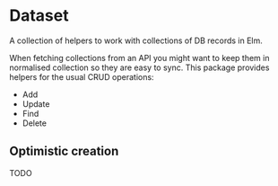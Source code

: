 # Dataset

A collection of helpers to work with collections of DB records in Elm.

When fetching collections from an API you might want to keep them in normalised collection so they are easy to sync. This package provides helpers for the usual CRUD operations:

- Add
- Update
- Find
- Delete

## Optimistic creation

TODO
